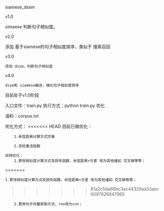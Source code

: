 ﻿siamese_dssm
 
v1.0

   simaese 判断句子相似度。

v2.0

   添加 基于siamese的句子相似度排序，类似于 搜索召回

v3.0
    
    添加 dssm，判断句子相似度

v4.0
    
    dssm和 siamese融合，强化句子相似度排序
 
 
 目前处于v1.0阶段
 
 入口文件：train.py     执行方式：python train.py
优化

 语料：corpus.txt

优化方式：
<<<<<<< HEAD
    目前已做优化：
        
        1.余弦距离计算方式完善
        
        2.添加激活函数
        
    尚待优化：
	    1.更改相似度计算方式及损失函数，余弦距离+方差 改为其他诸如 交叉熵等等；
=======

	1.更改相似度计算方式及损失函数，余弦距离+方差 改为其他诸如 交叉熵等等；
>>>>>>> 81a2c5da66bc3ac44329aa53aec6097826847965

        2.更改句子向量获取方式，rnn改为cnn；
